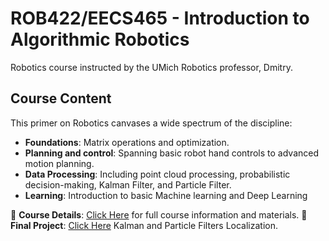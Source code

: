 # ROB422/EECS465 -  Introduction to Algorithmic Robotics
Robotics course instructed by the UMich Robotics professor, Dmitry. 

## Course Content
This primer on Robotics canvases a wide spectrum of the discipline:

- **Foundations**: Matrix operations and optimization. 
- **Planning and control**: Spanning basic robot hand controls to advanced motion planning.
- **Data Processing**: Including point cloud processing, probabilistic decision-making, Kalman Filter, and Particle Filter.
- **Learning**: Introduction to basic Machine learning and Deep Learning 

🔗 **Course Details**: [Click Here](https://berenson.robotics.umich.edu/courses/fall2023iar/index.html) for full course information and materials.
🔗 **Final Project**: [Click Here](https://berenson.robotics.umich.edu/courses/fall2023iar/index.html](https://github.com/junhaotu2000/ROB422-EECS465/tree/main/Final%20Project)https://github.com/junhaotu2000/ROB422-EECS465/tree/main/Final%20Project) Kalman and Particle Filters Localization.

